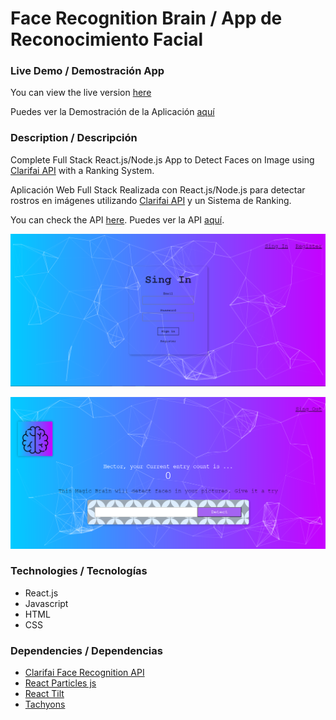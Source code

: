 # Face Recognition Brain / App de Reconocimiento Facial

### Live Demo / Demostración App
You can view the live version [here](https://freco.herokuapp.com/)

Puedes ver la Demostración de la Aplicación [aquí](https://freco.herokuapp.com/)

### Description / Descripción
Complete Full Stack React.js/Node.js App to Detect Faces on Image using [Clarifai API](https://www.clarifai.com/use-cases/facial-recognition) with a Ranking System.

Aplicación Web Full Stack Realizada con React.js/Node.js para detectar rostros en imágenes utilizando [Clarifai API](https://www.clarifai.com/use-cases/facial-recognition) y un Sistema de Ranking.

You can check the API [here](https://github.com/hecgzz/Face-Recognition-API).
Puedes ver la API [aquí](https://github.com/hecgzz/Face-Recognition-API).

![alt text](https://github.com/hecgzz/face-recognition/blob/main/public/Screen1.png "login-page")

![alt text](https://github.com/hecgzz/face-recognition/blob/main/public/Screen2.png "main-page")

### Technologies / Tecnologías
+ React.js
+ Javascript
+ HTML
+ CSS

### Dependencies / Dependencias
+ [Clarifai Face Recognition API](https://www.clarifai.com/use-cases/facial-recognition)
+ [React Particles js](https://www.npmjs.com/package/react-particles-js)
+ [React Tilt](https://www.npmjs.com/package/react-tilt)
+ [Tachyons](https://www.npmjs.com/package/react-tilt)